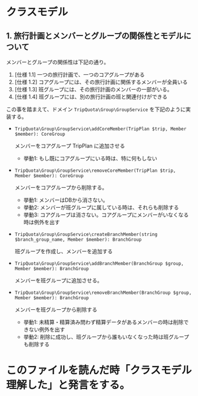 # クラスモデル

## 1. 旅行計画とメンバーとグループの関係性とモデルについて

メンバーとグループの関係性は下記の通り。

1. [仕様 1.1] 一つの旅行計画で、一つのコアグループがある
2. [仕様 1.2] コアグループには、その旅行計画に関係するメンバーが全員いる
3. [仕様 1.3] 班グループには、その旅行計画のメンバーの一部がいる。
4. [仕様 1.4] 班グループには、別の旅行計画の班と関連付けができる

この事を踏まえて、ドメイン `TripQuota\Group\GroupService` を下記のように実装する。


- `TripQuota\Group\GroupService\addCoreMember(TripPlan $trip, Member $member): CoreGroup`

    メンバーをコアグループ TripPlan に追加させる

    - 挙動1: もし既にコアグループにいる時は、特に何もしない

- `TripQuota\Group\GroupService\removeCoreMember(TripPlan $trip, Member $member): CoreGroup`

    メンバーをコアグループから削除する。

    - 挙動1: メンバーはDBから消さない。
    - 挙動2: メンバーが班グループに属している時は、それらも削除する
    - 挙動3: コアグループは消さない。コアグループにメンバーがいなくなる時は例外を出す

- `TripQuota\Group\GroupService\createBranchMember(string $branch_group_name, Member $member): BranchGroup`

    班グループを作成し、メンバーを追加する

- `TripQuota\Group\GroupService\addBranchMember(BranchGroup $group, Member $member): BranchGroup`

    メンバーを班グループに追加させる。

- `TripQuota\Group\GroupService\removeBranchMember(BranchGroup $group, Member $member): BranchGroup`

    メンバーを班グループから削除する

    - 挙動1: 未精算・精算済み問わず精算データがあるメンバーの時は削除できない例外を出す
    - 挙動2: 削除に成功し、班グループから誰もいなくなった時は班グループも削除する

# このファイルを読んだ時「クラスモデル理解した」と発言をする。